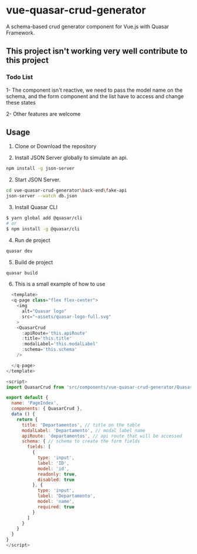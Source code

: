 # vue-quasar-crud-generator
A schema-based crud generator component for Vue.js  with Quasar Framework.

## This project isn't working very well contribute to this project 
### Todo List

1- The component isn't reactive, we need to pass the model name on the schema, and the form component and the list have to access and change these states

2- Other features are welcome

## Usage
1. Clone or Download the repository

2. Install JSON Server globally to simulate an api.

 ```sh
npm install -g json-server
```

2. Start JSON Server.
```sh
cd vue-quasar-crud-generator\back-end\fake-api
json-server --watch db.json
```
3. Install Quasar CLI

```sh
$ yarn global add @quasar/cli
# or
$ npm install -g @quasar/cli
```

4. Run de project
```sh
quasar dev
```
5. Build de project
```sh
quasar build
```

6. This is a small example of how to use

```js
  <template>
  <q-page class="flex flex-center">
    <img
      alt="Quasar logo"
      src="~assets/quasar-logo-full.svg"
    >
    <QuasarCrud
      :apiRoute='this.apiRoute'
      :title='this.title'
      :modalLabel='this.modalLabel'
      :schema='this.schema'
    />

  </q-page>
</template>

<script>
import QuasarCrud from 'src/components/vue-quasar-crud-generator/QuasarCrud'

export default {
  name: 'PageIndex',
  components: { QuasarCrud },
  data () {
    return {
      title: 'Departamentos', // title on the table
      modalLabel: 'Departamento', // modal label name
      apiRoute: 'departamentos', // api route that will be accessed
      schema: { // schema to create the form fields
        fields: [
          {
            type: 'input',
            label: 'ID',
            model: 'id',
            readonly: true,
            disabled: true
          }, {
            type: 'input',
            label: 'Departamento',
            model: 'name',
            required: true
          }
        ]
      }
    }
  }
}
</script>
```
